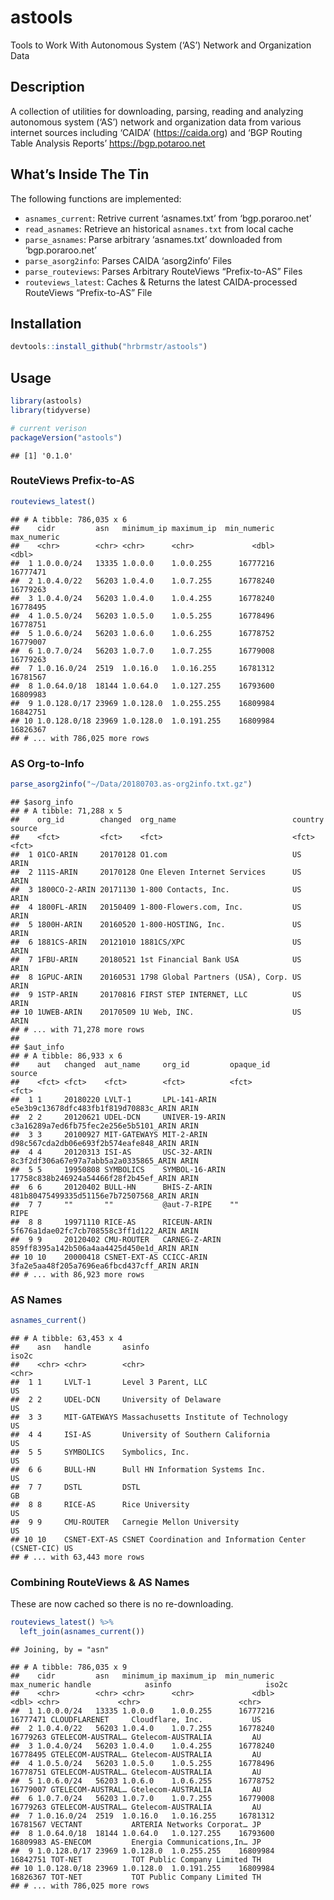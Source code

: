 
# astools

Tools to Work With Autonomous System (‘AS’) Network and Organization
Data

## Description

A collection of utilities for downloading, parsing, reading and
analyzing autonomous system (‘AS’) network and organization data from
various internet sources including ‘CAIDA’ (<https://caida.org>) and
‘BGP Routing Table Analysis Reports’ <https://bgp.potaroo.net>

## What’s Inside The Tin

The following functions are implemented:

  - `asnames_current`: Retrive current ‘asnames.txt’ from
    ‘bgp.poraroo.net’
  - `read_asnames`: Retrieve an historical `asnames.txt` from local
    cache
  - `parse_asnames`: Parse arbitrary ‘asnames.txt’ downloaded from
    ‘bgp.poraroo.net’
  - `parse_asorg2info`: Parses CAIDA ‘asorg2info’ Files
  - `parse_routeviews`: Parses Arbitrary RouteViews “Prefix-to-AS” Files
  - `routeviews_latest`: Caches & Returns the latest CAIDA-processed
    RouteViews “Prefix-to-AS” File

## Installation

``` r
devtools::install_github("hrbrmstr/astools")
```

## Usage

``` r
library(astools)
library(tidyverse)

# current verison
packageVersion("astools")
```

    ## [1] '0.1.0'

### RouteViews Prefix-to-AS

``` r
routeviews_latest()
```

    ## # A tibble: 786,035 x 6
    ##    cidr         asn   minimum_ip maximum_ip  min_numeric max_numeric
    ##    <chr>        <chr> <chr>      <chr>             <dbl>       <dbl>
    ##  1 1.0.0.0/24   13335 1.0.0.0    1.0.0.255      16777216    16777471
    ##  2 1.0.4.0/22   56203 1.0.4.0    1.0.7.255      16778240    16779263
    ##  3 1.0.4.0/24   56203 1.0.4.0    1.0.4.255      16778240    16778495
    ##  4 1.0.5.0/24   56203 1.0.5.0    1.0.5.255      16778496    16778751
    ##  5 1.0.6.0/24   56203 1.0.6.0    1.0.6.255      16778752    16779007
    ##  6 1.0.7.0/24   56203 1.0.7.0    1.0.7.255      16779008    16779263
    ##  7 1.0.16.0/24  2519  1.0.16.0   1.0.16.255     16781312    16781567
    ##  8 1.0.64.0/18  18144 1.0.64.0   1.0.127.255    16793600    16809983
    ##  9 1.0.128.0/17 23969 1.0.128.0  1.0.255.255    16809984    16842751
    ## 10 1.0.128.0/18 23969 1.0.128.0  1.0.191.255    16809984    16826367
    ## # ... with 786,025 more rows

### AS Org-to-Info

``` r
parse_asorg2info("~/Data/20180703.as-org2info.txt.gz")
```

    ## $asorg_info
    ## # A tibble: 71,288 x 5
    ##    org_id        changed  org_name                          country source
    ##    <fct>         <fct>    <fct>                             <fct>   <fct> 
    ##  1 01CO-ARIN     20170128 O1.com                            US      ARIN  
    ##  2 111S-ARIN     20170128 One Eleven Internet Services      US      ARIN  
    ##  3 1800CO-2-ARIN 20171130 1-800 Contacts, Inc.              US      ARIN  
    ##  4 1800FL-ARIN   20150409 1-800-Flowers.com, Inc.           US      ARIN  
    ##  5 1800H-ARIN    20160520 1-800-HOSTING, Inc.               US      ARIN  
    ##  6 1881CS-ARIN   20121010 1881CS/XPC                        US      ARIN  
    ##  7 1FBU-ARIN     20180521 1st Financial Bank USA            US      ARIN  
    ##  8 1GPUC-ARIN    20160531 1798 Global Partners (USA), Corp. US      ARIN  
    ##  9 1STP-ARIN     20170816 FIRST STEP INTERNET, LLC          US      ARIN  
    ## 10 1UWEB-ARIN    20170509 1U Web, INC.                      US      ARIN  
    ## # ... with 71,278 more rows
    ## 
    ## $aut_info
    ## # A tibble: 86,933 x 6
    ##    aut   changed  aut_name     org_id         opaque_id                             source
    ##    <fct> <fct>    <fct>        <fct>          <fct>                                 <fct> 
    ##  1 1     20180220 LVLT-1       LPL-141-ARIN   e5e3b9c13678dfc483fb1f819d70883c_ARIN ARIN  
    ##  2 2     20120621 UDEL-DCN     UNIVER-19-ARIN c3a16289a7ed6fb75fec2e256e5b5101_ARIN ARIN  
    ##  3 3     20100927 MIT-GATEWAYS MIT-2-ARIN     d98c567cda2db06e693f2b574eafe848_ARIN ARIN  
    ##  4 4     20120313 ISI-AS       USC-32-ARIN    8c3f2df306a67e97a7abb5a2a0335865_ARIN ARIN  
    ##  5 5     19950808 SYMBOLICS    SYMBOL-16-ARIN 17758c838b246924a54466f28f2b45ef_ARIN ARIN  
    ##  6 6     20120402 BULL-HN      BHIS-Z-ARIN    481b80475499335d51156e7b72507568_ARIN ARIN  
    ##  7 7     ""       ""           @aut-7-RIPE    ""                                    RIPE  
    ##  8 8     19971110 RICE-AS      RICEUN-ARIN    5f676a1dae02fc7cb708558c3ff1d122_ARIN ARIN  
    ##  9 9     20120402 CMU-ROUTER   CARNEG-Z-ARIN  859ff8395a142b506a4aa4425d450e1d_ARIN ARIN  
    ## 10 10    20000418 CSNET-EXT-AS CCICC-ARIN     3fa2e5aa48f205a7696ea6fbcd437cff_ARIN ARIN  
    ## # ... with 86,923 more rows

### AS Names

``` r
asnames_current()
```

    ## # A tibble: 63,453 x 4
    ##    asn   handle       asinfo                                                iso2c
    ##    <chr> <chr>        <chr>                                                 <chr>
    ##  1 1     LVLT-1       Level 3 Parent, LLC                                   US   
    ##  2 2     UDEL-DCN     University of Delaware                                US   
    ##  3 3     MIT-GATEWAYS Massachusetts Institute of Technology                 US   
    ##  4 4     ISI-AS       University of Southern California                     US   
    ##  5 5     SYMBOLICS    Symbolics, Inc.                                       US   
    ##  6 6     BULL-HN      Bull HN Information Systems Inc.                      US   
    ##  7 7     DSTL         DSTL                                                  GB   
    ##  8 8     RICE-AS      Rice University                                       US   
    ##  9 9     CMU-ROUTER   Carnegie Mellon University                            US   
    ## 10 10    CSNET-EXT-AS CSNET Coordination and Information Center (CSNET-CIC) US   
    ## # ... with 63,443 more rows

### Combining RouteViews & AS Names

These are now cached so there is no re-downloading.

``` r
routeviews_latest() %>% 
  left_join(asnames_current())
```

    ## Joining, by = "asn"

    ## # A tibble: 786,035 x 9
    ##    cidr         asn   minimum_ip maximum_ip  min_numeric max_numeric handle            asinfo                     iso2c
    ##    <chr>        <chr> <chr>      <chr>             <dbl>       <dbl> <chr>             <chr>                      <chr>
    ##  1 1.0.0.0/24   13335 1.0.0.0    1.0.0.255      16777216    16777471 CLOUDFLARENET     Cloudflare, Inc.           US   
    ##  2 1.0.4.0/22   56203 1.0.4.0    1.0.7.255      16778240    16779263 GTELECOM-AUSTRAL… Gtelecom-AUSTRALIA         AU   
    ##  3 1.0.4.0/24   56203 1.0.4.0    1.0.4.255      16778240    16778495 GTELECOM-AUSTRAL… Gtelecom-AUSTRALIA         AU   
    ##  4 1.0.5.0/24   56203 1.0.5.0    1.0.5.255      16778496    16778751 GTELECOM-AUSTRAL… Gtelecom-AUSTRALIA         AU   
    ##  5 1.0.6.0/24   56203 1.0.6.0    1.0.6.255      16778752    16779007 GTELECOM-AUSTRAL… Gtelecom-AUSTRALIA         AU   
    ##  6 1.0.7.0/24   56203 1.0.7.0    1.0.7.255      16779008    16779263 GTELECOM-AUSTRAL… Gtelecom-AUSTRALIA         AU   
    ##  7 1.0.16.0/24  2519  1.0.16.0   1.0.16.255     16781312    16781567 VECTANT           ARTERIA Networks Corporat… JP   
    ##  8 1.0.64.0/18  18144 1.0.64.0   1.0.127.255    16793600    16809983 AS-ENECOM         Energia Communications,In… JP   
    ##  9 1.0.128.0/17 23969 1.0.128.0  1.0.255.255    16809984    16842751 TOT-NET           TOT Public Company Limited TH   
    ## 10 1.0.128.0/18 23969 1.0.128.0  1.0.191.255    16809984    16826367 TOT-NET           TOT Public Company Limited TH   
    ## # ... with 786,025 more rows
